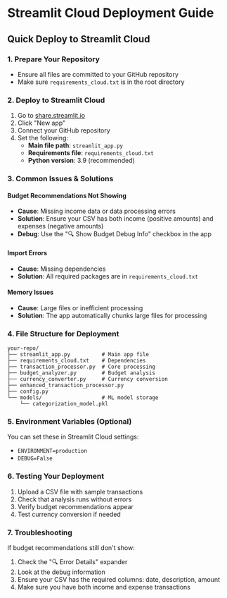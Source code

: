 # Streamlit Cloud Deployment Guide

## Quick Deploy to Streamlit Cloud

### 1. Prepare Your Repository
- Ensure all files are committed to your GitHub repository
- Make sure `requirements_cloud.txt` is in the root directory

### 2. Deploy to Streamlit Cloud
1. Go to [share.streamlit.io](https://share.streamlit.io)
2. Click "New app"
3. Connect your GitHub repository
4. Set the following:
   - **Main file path**: `streamlit_app.py`
   - **Requirements file**: `requirements_cloud.txt`
   - **Python version**: 3.9 (recommended)

### 3. Common Issues & Solutions

#### Budget Recommendations Not Showing
- **Cause**: Missing income data or data processing errors
- **Solution**: Ensure your CSV has both income (positive amounts) and expenses (negative amounts)
- **Debug**: Use the "🔍 Show Budget Debug Info" checkbox in the app

#### Import Errors
- **Cause**: Missing dependencies
- **Solution**: All required packages are in `requirements_cloud.txt`

#### Memory Issues
- **Cause**: Large files or inefficient processing
- **Solution**: The app automatically chunks large files for processing

### 4. File Structure for Deployment
```
your-repo/
├── streamlit_app.py          # Main app file
├── requirements_cloud.txt    # Dependencies
├── transaction_processor.py  # Core processing
├── budget_analyzer.py        # Budget analysis
├── currency_converter.py     # Currency conversion
├── enhanced_transaction_processor.py
├── config.py
└── models/                   # ML model storage
    └── categorization_model.pkl
```

### 5. Environment Variables (Optional)
You can set these in Streamlit Cloud settings:
- `ENVIRONMENT=production`
- `DEBUG=False`

### 6. Testing Your Deployment
1. Upload a CSV file with sample transactions
2. Check that analysis runs without errors
3. Verify budget recommendations appear
4. Test currency conversion if needed

### 7. Troubleshooting
If budget recommendations still don't show:
1. Check the "🔍 Error Details" expander
2. Look at the debug information
3. Ensure your CSV has the required columns: date, description, amount
4. Make sure you have both income and expense transactions
